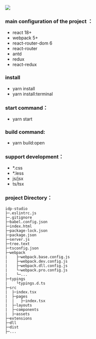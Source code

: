 ![](http://baihai.cn-bj.ufileos.com/models/idp_logo.jpg)

### main configuration of the project ：
- react 18+
- webpack 5+
- react-router-dom 6
- react-router
- antd
- redux
- react-redux

### install
- yarn install
- yarn install:terminal

### start command：
- yarn start

### build command:
- yarn build:open

### support development：
- *.css
- *.less
- js/jsx
- ts/tsx


### project Directory：
```
idp-studio
├─.eslintrc.js 
├─.gitignore
├─babel.config.json
├─index.html
├─package-lock.json
├─package.json
├─server.js
├─tree.text
├─tsconfig.json
├─webpack
|    ├─webpack.base.config.js
|    ├─webpack.dev.config.js
|    ├─webpack.dll.config.js
|    └─webpack.pro.config.js
|    └─...
├─typings
|    └typings.d.ts
├─src
|  ├─index.tsx
|  ├─pages
|  |   ├─index.tsx
|  ├─layouts
|  ├─components
|  ├─assets
├─extensions
├─dll
├─dist
├─...

```
